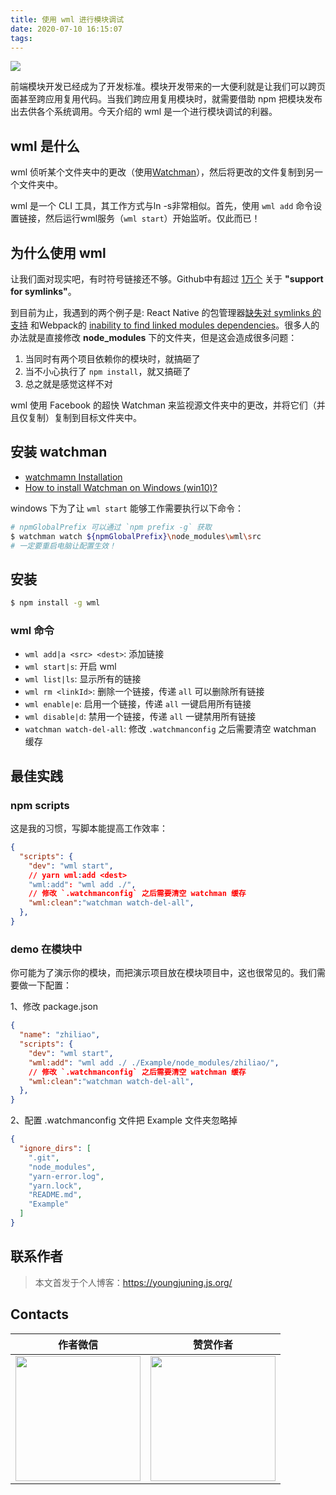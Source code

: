 ```yaml
---
title: 使用 wml 进行模块调试
date: 2020-07-10 16:15:07
tags:
---
```


![](https://i.loli.net/2020/07/10/U9HfpMmCqe3ZV25.jpg)

前端模块开发已经成为了开发标准。模块开发带来的一大便利就是让我们可以跨页面甚至跨应用复用代码。当我们跨应用复用模块时，就需要借助 npm 把模块发布出去供各个系统调用。今天介绍的 wml 是一个进行模块调试的利器。

<!--more-->

## wml 是什么

wml 侦听某个文件夹中的更改（使用[Watchman](https://facebook.github.io/watchman/)），然后将更改的文件复制到另一个文件夹中。

wml 是一个 CLI 工具，其工作方式与ln -s非常相似。首先，使用 `wml add` 命令设置链接，然后运行wml服务（`wml start`）开始监听。仅此而已！

## 为什么使用 wml

让我们面对现实吧，有时符号链接还不够。Github中有超过 [1万个](https://github.com/search?utf8=%E2%9C%93&q=support+for+symlinks&type=Issues) 关于 **"support for symlinks"**。

到目前为止，我遇到的两个例子是: React Native 的包管理器[缺失对 symlinks 的支持](https://github.com/facebook/react-native/issues/637) 和Webpack的 [inability to find linked modules dependencies](http://webpack.github.io/docs/troubleshooting.html#npm-linked-modules-doesn-t-find-their-dependencies)。很多人的办法就是直接修改 **node_modules** 下的文件夹，但是这会造成很多问题：

1. 当同时有两个项目依赖你的模块时，就搞砸了
2. 当不小心执行了 `npm install`，就又搞砸了
3. 总之就是感觉这样不对

wml 使用 Facebook 的超快 Watchman 来监视源文件夹中的更改，并将它们（并且仅复制）复制到目标文件夹中。

## 安装 watchman

- [watchmamn Installation](https://facebook.github.io/watchman/docs/install)
- [How to install Watchman on Windows (win10)?](https://stackoverflow.com/questions/38451764/how-to-install-watchman-on-windows-win10)

windows 下为了让 `wml start` 能够工作需要执行以下命令：

```sh
# npmGlobalPrefix 可以通过 `npm prefix -g` 获取
$ watchman watch ${npmGlobalPrefix}\node_modules\wml\src
# 一定要重启电脑让配置生效！
```

## 安装

```sh
$ npm install -g wml
```

### wml 命令

- `wml add|a <src> <dest>`: 添加链接
- `wml start|s`: 开启 wml
- `wml list|ls`: 显示所有的链接
- `wml rm <linkId>`: 删除一个链接，传递 `all` 可以删除所有链接
- `wml enable|e`: 启用一个链接，传递 `all` 一键启用所有链接
- `wml disable|d`: 禁用一个链接，传递 `all` 一键禁用所有链接
- `watchman watch-del-all`: 修改 `.watchmanconfig` 之后需要清空 watchman 缓存

## 最佳实践

### npm scripts

这是我的习惯，写脚本能提高工作效率：

```json
{
  "scripts": {
    "dev": "wml start",
    // yarn wml:add <dest>
    "wml:add": "wml add ./",
    // 修改 `.watchmanconfig` 之后需要清空 watchman 缓存
    "wml:clean":"watchman watch-del-all",
  },
}
```

### demo 在模块中

你可能为了演示你的模块，而把演示项目放在模块项目中，这也很常见的。我们需要做一下配置：

1、修改 package.json

```json
{
  "name": "zhiliao",
  "scripts": {
    "dev": "wml start",
    "wml:add": "wml add ./ ./Example/node_modules/zhiliao/",
    // 修改 `.watchmanconfig` 之后需要清空 watchman 缓存
    "wml:clean":"watchman watch-del-all",
  },
}
```

2、配置 .watchmanconfig 文件把 Example 文件夹忽略掉

```json
{
  "ignore_dirs": [
    ".git",
    "node_modules",
    "yarn-error.log",
    "yarn.lock",
    "README.md",
    "Example"
  ]
}
```

## 联系作者

> 本文首发于个人博客：https://youngjuning.js.org/

## Contacts

|                           作者微信                           |                           赞赏作者                           |
| :----------------------------------------------------------: | :----------------------------------------------------------: |
| <img src="https://i.loli.net/2020/02/22/q2tLiGYvhIxm3Fl.jpg" width="200px"/> | <img src="https://i.loli.net/2020/02/23/q56X1eYZuITQpsj.png" width="200px"/> |
